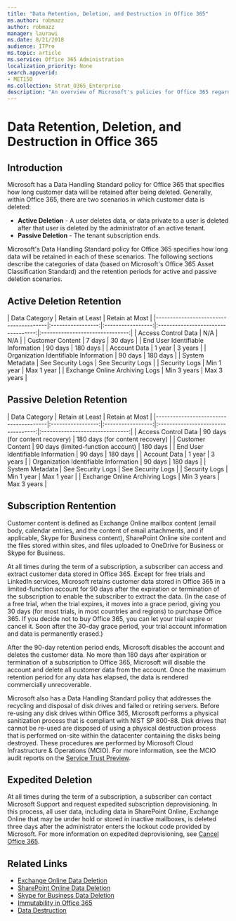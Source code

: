 ```yaml
---
title: "Data Retention, Deletion, and Destruction in Office 365"
ms.author: robmazz
author: robmazz
manager: laurawi
ms.date: 8/21/2018
audience: ITPro
ms.topic: article
ms.service: Office 365 Administration
localization_priority: None
search.appverid:
- MET150
ms.collection: Strat_O365_Enterprise
description: "An overview of Microsoft's policies for Office 365 regarding data retention, deletion, and destruction."
---
```


# Data Retention, Deletion, and Destruction in Office 365

## Introduction
Microsoft has a Data Handling Standard policy for Office 365 that specifies how long customer data will be retained after being deleted. Generally, within Office 365, there are two scenarios in which customer data is deleted:
- **Active Deletion** - A user deletes data, or data private to a user is deleted after that user is deleted by the administrator of an active tenant.
- **Passive Deletion** - The tenant subscription ends.

Microsoft's Data Handling Standard policy for Office 365 specifies how long data will be retained in each of these scenarios. The following sections describe the categories of data (based on Microsoft's Office 365 Asset Classification Standard) and the retention periods for active and passive deletion scenarios.

## Active Deletion Retention

| Data Category | Retain at Least | Retain at Most |
|---------------------------------------|:-----------------:|:-----------------:|:----------------------------------:|:-------------------------------:|
| Access Control Data | N/A | N/A |
| Customer Content | 7 days | 30 days |
| End User Identifiable Information | 90 days | 180 days |
| Account Data | 1 year | 3 years |
| Organization Identifiable Information | 90 days | 180 days |
| System Metadata | See Security Logs | See Security Logs |
| Security Logs | Min 1 year | Max 1 year |
| Exchange Online Archiving Logs | Min 3 years | Max 3 years |

## Passive Deletion Retention

| Data Category | Retain at Least | Retain at Most |
|---------------------------------------|:-----------------:|:-----------------:|:----------------------------------:|:-------------------------------:|
| Access Control Data | 90 days (for content recovery) | 180 days (for content recovery) |
| Customer Content | 90 days (limited-function account) | 180 days |
| End User Identifiable Information | 90 days | 180 days |
| Account Data | 1 year | 3 years |
| Organization Identifiable Information | 90 days | 180 days |
| System Metadata | See Security Logs | See Security Logs |
| Security Logs | Min 1 year | Max 1 year |
| Exchange Online Archiving Logs | Min 3 years | Max 3 years |

## Subscription Rentention

Customer content is defined as Exchange Online mailbox content (email body, calendar entries, and the content of email attachments, and if applicable, Skype for Business content), SharePoint Online site content and the files stored within sites, and files uploaded to OneDrive for Business or Skype for Business.

At all times during the term of a subscription, a subscriber can access and extract customer data stored in Office 365. Except for free trials and LinkedIn services, Microsoft retains customer data stored in Office 365 in a limited-function account for 90 days after the expiration or termination of the subscription to enable the subscriber to extract the data. (In the case of a free trial, when the trial expires, it moves into a grace period, giving you 30 days (for most trials, in most countries and regions) to purchase Office 365. If you decide not to buy Office 365, you can let your trial expire or cancel it. Soon after the 30-day grace period, your trial account information and data is permanently erased.)

After the 90-day retention period ends, Microsoft disables the account and deletes the customer data. No more than 180 days after expiration or termination of a subscription to Office 365, Microsoft will disable the account and delete all customer data from the account. Once the maximum retention period for any data has elapsed, the data is rendered commercially unrecoverable.

Microsoft also has a Data Handling Standard policy that addresses the recycling and disposal of disk drives and failed or retiring servers. Before re-using any disk drives within Office 365, Microsoft performs a physical sanitization process that is compliant with NIST SP 800-88. Disk drives that cannot be re-used are disposed of using a physical destruction process that is performed on-site within the datacenter containing the disks being destroyed. These procedures are performed by Microsoft Cloud Infrastructure & Operations (MCIO). For more information, see the MCIO audit reports on the [Service Trust Preview](https://aka.ms/STP).

## Expedited Deletion
At all times during the term of a subscription, a subscriber can contact Microsoft Support and request expedited subscription deprovisioning. In this process, all user data, including data in SharePoint Online, Exchange Online that may be under hold or stored in inactive mailboxes, is deleted three days after the administrator enters the lockout code provided by Microsoft. For more information on expedited deprovisioning, see [Cancel Office 365](https://support.office.com/article/Cancel-Office-365-for-business-b1bc0bef-4608-4601-813a-cdd9f746709a).

## Related Links
- [Exchange Online Data Deletion](/office365/enterprise/office-365-exchange-online-data-deletion)
- [SharePoint Online Data Deletion](/office365/enterprise/office-365-sharepoint-online-data-deletion)
- [Skype for Business Data Deletion](/office365/enterprise/office-365-skype-data-deletion)
- [Immutability in Office 365](/office365/enterprise/office-365-data-immutability)
- [Data Destruction](/office365/enterprise/office-365-data-destruction)